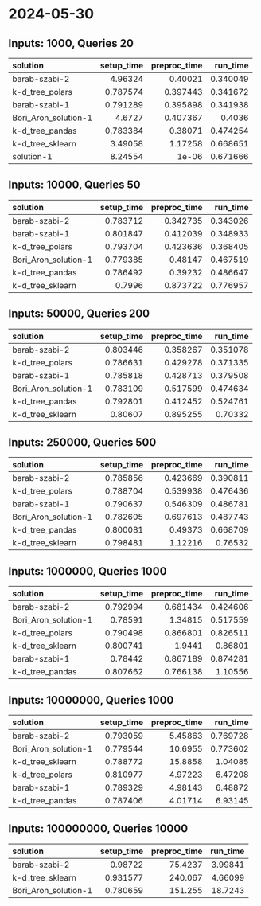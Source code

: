 # 2024-05-30

## Inputs: 1000, Queries 20

| solution             |   setup_time |   preproc_time |   run_time |
|:---------------------|-------------:|---------------:|-----------:|
| barab-szabi-2        |     4.96324  |       0.40021  |   0.340049 |
| k-d_tree_polars      |     0.787574 |       0.397443 |   0.341672 |
| barab-szabi-1        |     0.791289 |       0.395898 |   0.341938 |
| Bori_Aron_solution-1 |     4.6727   |       0.407367 |   0.4036   |
| k-d_tree_pandas      |     0.783384 |       0.38071  |   0.474254 |
| k-d_tree_sklearn     |     3.49058  |       1.17258  |   0.668651 |
| solution-1           |     8.24554  |       1e-06    |   0.671666 |

## Inputs: 10000, Queries 50

| solution             |   setup_time |   preproc_time |   run_time |
|:---------------------|-------------:|---------------:|-----------:|
| barab-szabi-2        |     0.783712 |       0.342735 |   0.343026 |
| barab-szabi-1        |     0.801847 |       0.412039 |   0.348933 |
| k-d_tree_polars      |     0.793704 |       0.423636 |   0.368405 |
| Bori_Aron_solution-1 |     0.779385 |       0.48147  |   0.467519 |
| k-d_tree_pandas      |     0.786492 |       0.39232  |   0.486647 |
| k-d_tree_sklearn     |     0.7996   |       0.873722 |   0.776957 |

## Inputs: 50000, Queries 200

| solution             |   setup_time |   preproc_time |   run_time |
|:---------------------|-------------:|---------------:|-----------:|
| barab-szabi-2        |     0.803446 |       0.358267 |   0.351078 |
| k-d_tree_polars      |     0.786631 |       0.429278 |   0.371335 |
| barab-szabi-1        |     0.785818 |       0.428713 |   0.379508 |
| Bori_Aron_solution-1 |     0.783109 |       0.517599 |   0.474634 |
| k-d_tree_pandas      |     0.792801 |       0.412452 |   0.524761 |
| k-d_tree_sklearn     |     0.80607  |       0.895255 |   0.70332  |

## Inputs: 250000, Queries 500

| solution             |   setup_time |   preproc_time |   run_time |
|:---------------------|-------------:|---------------:|-----------:|
| barab-szabi-2        |     0.785856 |       0.423669 |   0.390811 |
| k-d_tree_polars      |     0.788704 |       0.539938 |   0.476436 |
| barab-szabi-1        |     0.790637 |       0.546309 |   0.486781 |
| Bori_Aron_solution-1 |     0.782605 |       0.697613 |   0.487743 |
| k-d_tree_pandas      |     0.800081 |       0.49373  |   0.668709 |
| k-d_tree_sklearn     |     0.798481 |       1.12216  |   0.76532  |

## Inputs: 1000000, Queries 1000

| solution             |   setup_time |   preproc_time |   run_time |
|:---------------------|-------------:|---------------:|-----------:|
| barab-szabi-2        |     0.792994 |       0.681434 |   0.424606 |
| Bori_Aron_solution-1 |     0.78591  |       1.34815  |   0.517559 |
| k-d_tree_polars      |     0.790498 |       0.866801 |   0.826511 |
| k-d_tree_sklearn     |     0.800741 |       1.9441   |   0.86801  |
| barab-szabi-1        |     0.78442  |       0.867189 |   0.874281 |
| k-d_tree_pandas      |     0.807662 |       0.766138 |   1.10556  |

## Inputs: 10000000, Queries 1000

| solution             |   setup_time |   preproc_time |   run_time |
|:---------------------|-------------:|---------------:|-----------:|
| barab-szabi-2        |     0.793059 |        5.45863 |   0.769728 |
| Bori_Aron_solution-1 |     0.779544 |       10.6955  |   0.773602 |
| k-d_tree_sklearn     |     0.788772 |       15.8858  |   1.04085  |
| k-d_tree_polars      |     0.810977 |        4.97223 |   6.47208  |
| barab-szabi-1        |     0.789329 |        4.98143 |   6.48872  |
| k-d_tree_pandas      |     0.787406 |        4.01714 |   6.93145  |

## Inputs: 100000000, Queries 10000

| solution             |   setup_time |   preproc_time |   run_time |
|:---------------------|-------------:|---------------:|-----------:|
| barab-szabi-2        |     0.98722  |        75.4237 |    3.99841 |
| k-d_tree_sklearn     |     0.931577 |       240.067  |    4.66099 |
| Bori_Aron_solution-1 |     0.780659 |       151.255  |   18.7243  |